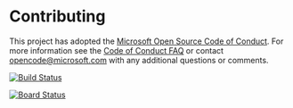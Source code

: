 # Contributing

This project has adopted the [Microsoft Open Source Code of Conduct](https://opensource.microsoft.com/codeofconduct/). For more information see the [Code of Conduct FAQ](https://opensource.microsoft.com/codeofconduct/faq/) or contact [opencode@microsoft.com](mailto:opencode@microsoft.com) with any additional questions or comments. 

[![Build Status](https://armandgalagnara.visualstudio.com/PartsUnlimitedE2E_Github/_apis/build/status%2Farmand-tlp.PartsUnlimitedE2E%20(15)?branchName=refs%2Fpull%2F3%2Fmerge)](https://armandgalagnara.visualstudio.com/PartsUnlimitedE2E_Github/_build/latest?definitionId=15&branchName=refs%2Fpull%2F3%2Fmerge)

[![Board Status](https://armandgalagnara.visualstudio.com/446af48d-4346-4ddf-99bf-58634ea5dda2/d5fb51ca-6519-4e4f-be32-608fe345bd66/_apis/work/boardbadge/64311387-688c-4c46-88db-6b13efb5eb36?columnOptions=1)](https://armandgalagnara.visualstudio.com/446af48d-4346-4ddf-99bf-58634ea5dda2/_boards/board/t/d5fb51ca-6519-4e4f-be32-608fe345bd66/Microsoft.RequirementCategory/)
